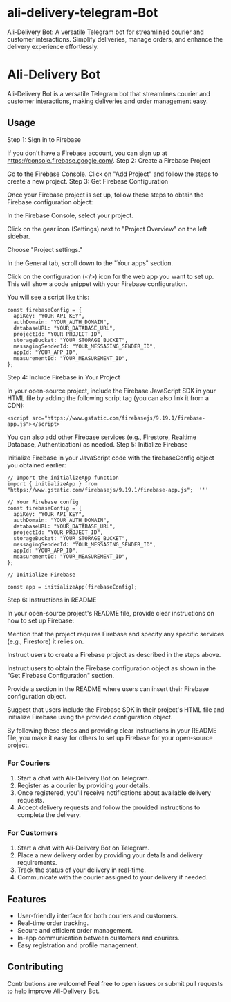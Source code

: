 # ali-delivery-telegram-Bot

Ali-Delivery Bot: A versatile Telegram bot for streamlined courier and customer interactions. Simplify deliveries, manage orders, and enhance the delivery experience effortlessly.

# Ali-Delivery Bot

Ali-Delivery Bot is a versatile Telegram bot that streamlines courier and customer interactions, making deliveries and order management easy.


## Usage
Step 1: Sign in to Firebase

If you don't have a Firebase account, you can sign up at https://console.firebase.google.com/.
Step 2: Create a Firebase Project

Go to the Firebase Console.
Click on "Add Project" and follow the steps to create a new project.
Step 3: Get Firebase Configuration

Once your Firebase project is set up, follow these steps to obtain the Firebase configuration object:

In the Firebase Console, select your project.

Click on the gear icon (Settings) next to "Project Overview" on the left sidebar.

Choose "Project settings."

In the General tab, scroll down to the "Your apps" section.

Click on the configuration (</>) icon for the web app you want to set up. This will show a code snippet with your Firebase configuration.

You will see a script like this:

```
const firebaseConfig = {
  apiKey: "YOUR_API_KEY",
  authDomain: "YOUR_AUTH_DOMAIN",
  databaseURL: "YOUR_DATABASE_URL",
  projectId: "YOUR_PROJECT_ID",
  storageBucket: "YOUR_STORAGE_BUCKET",
  messagingSenderId: "YOUR_MESSAGING_SENDER_ID",
  appId: "YOUR_APP_ID",
  measurementId: "YOUR_MEASUREMENT_ID",
};
```
Step 4: Include Firebase in Your Project

In your open-source project, include the Firebase JavaScript SDK in your HTML file by adding the following script tag (you can also link it from a CDN):
```
<script src="https://www.gstatic.com/firebasejs/9.19.1/firebase-app.js"></script>
```
You can also add other Firebase services (e.g., Firestore, Realtime Database, Authentication) as needed.
Step 5: Initialize Firebase

Initialize Firebase in your JavaScript code with the firebaseConfig object you obtained earlier:
```
// Import the initializeApp function
import { initializeApp } from "https://www.gstatic.com/firebasejs/9.19.1/firebase-app.js";  '''

// Your Firebase config
const firebaseConfig = {
  apiKey: "YOUR_API_KEY",
  authDomain: "YOUR_AUTH_DOMAIN",
  databaseURL: "YOUR_DATABASE_URL",
  projectId: "YOUR_PROJECT_ID",
  storageBucket: "YOUR_STORAGE_BUCKET",
  messagingSenderId: "YOUR_MESSAGING_SENDER_ID",
  appId: "YOUR_APP_ID",
  measurementId: "YOUR_MEASUREMENT_ID",
};

// Initialize Firebase

const app = initializeApp(firebaseConfig);
```
Step 6: Instructions in README

In your open-source project's README file, provide clear instructions on how to set up Firebase:

Mention that the project requires Firebase and specify any specific services (e.g., Firestore) it relies on.

Instruct users to create a Firebase project as described in the steps above.

Instruct users to obtain the Firebase configuration object as shown in the "Get Firebase Configuration" section.

Provide a section in the README where users can insert their Firebase configuration object.

Suggest that users include the Firebase SDK in their project's HTML file and initialize Firebase using the provided configuration object.

By following these steps and providing clear instructions in your README file, you make it easy for others to set up Firebase for your open-source project.

### For Couriers

1. Start a chat with Ali-Delivery Bot on Telegram.
2. Register as a courier by providing your details.
3. Once registered, you'll receive notifications about available delivery requests.
4. Accept delivery requests and follow the provided instructions to complete the delivery.

### For Customers

1. Start a chat with Ali-Delivery Bot on Telegram.
2. Place a new delivery order by providing your details and delivery requirements.
3. Track the status of your delivery in real-time.
4. Communicate with the courier assigned to your delivery if needed.

## Features

- User-friendly interface for both couriers and customers.
- Real-time order tracking.
- Secure and efficient order management.
- In-app communication between customers and couriers.
- Easy registration and profile management.

## Contributing

Contributions are welcome! Feel free to open issues or submit pull requests to help improve Ali-Delivery Bot.


